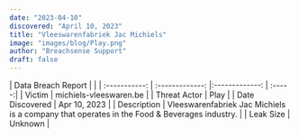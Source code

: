 ```yaml
---
date: "2023-04-10"
discovered: "April 10, 2023"
title: "Vleeswarenfabriek Jac Michiels"
image: "images/blog/Play.png"
author: "Breachsense Support"
draft: false
---
```


| Data Breach Report           |              | 
| :-----------: | :-------------:     |:-------------:    | :-----:|
| Victim      | michiels-vleeswaren.be      | 
| Threat Actor      | Play      | 
| Date Discovered      | Apr 10, 2023      | 
| Description      | Vleeswarenfabriek Jac Michiels is a company that operates in the Food & Beverages industry.      | 
| Leak Size      | Unknown      | 

